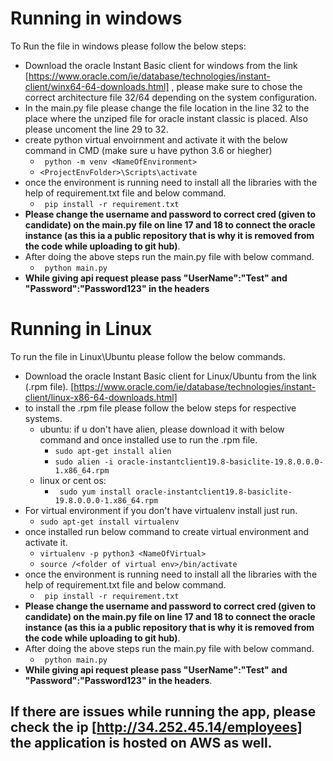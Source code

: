# Running in windows
To Run the file in windows please follow the below steps:
- Download the oracle Instant Basic client for windows from the link [https://www.oracle.com/ie/database/technologies/instant-client/winx64-64-downloads.html] , please make sure to chose the correct architecture file 32/64 depending on the system configuration.
- In the main.py file please change the file location in the line 32 to the place where the unziped file for oracle instant classic is placed. Also please uncoment the line 29 to 32.
- create python virtual envoirnment and activate it with the below command in CMD (make sure u have python 3.6 or hiegher)
  - ``` python -m venv <NameOfEnvironment>```
  - ```<ProjectEnvFolder>\Scripts\activate```
- once the environment is running need to install all the libraries with the help of requirement.txt file and below command.
  - ``` pip install -r requirement.txt```
- **Please change the username and password to correct cred (given to candidate) on the main.py file on line 17 and 18 to connect the oracle instance (as this ia a public repository that is why it is removed from the code while uploading to git hub)**.
- After doing the above steps run the main.py file with below command.
  - ``` python main.py```
- **While giving api request please pass "UserName":"Test" and "Password":"Password123" in the headers**

# Running in Linux
To run the file in Linux\Ubuntu please follow the below commands.
- Download the oracle Instant Basic client for Linux/Ubuntu from the link (.rpm file).
[https://www.oracle.com/ie/database/technologies/instant-client/linux-x86-64-downloads.html]
- to install the .rpm file please follow the below steps for respective systems.
  - ubuntu: if u don't have alien, please download it with below command and once installed use to run the .rpm file.
    - ```sudo apt-get install alien```
    - ```sudo alien -i oracle-instantclient19.8-basiclite-19.8.0.0.0-1.x86_64.rpm ```
  - linux or cent os: 
     - ``` sudo yum install oracle-instantclient19.8-basiclite-19.8.0.0.0-1.x86_64.rpm```
- For virtual environment if you don't have virtualenv install just run.
  - ```sudo apt-get install virtualenv```
- once installed run below command to create virtual environment and activate it.
  - ```virtualenv -p python3 <NameOfVirtual>```
  - ```source /<folder of virtual env>/bin/activate```
- once the environment is running need to install all the libraries with the help of requirement.txt file and below command.
  - ``` pip install -r requirement.txt```
- **Please change the username and password to correct cred (given to candidate) on the main.py file on line 17 and 18 to connect the oracle instance (as this ia a public repository that is why it is removed from the code while uploading to git hub)**.
- After doing the above steps run the main.py file with below command.
  - ``` python main.py```
- **While giving api request please pass "UserName":"Test" and "Password":"Password123" in the headers**.

## If there are issues while running the app, please check the ip [http://34.252.45.14/employees] the application is hosted on AWS as well.






